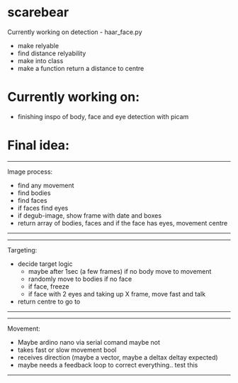 # scarebear

Currently working on detection - haar_face.py
- make relyable
- find distance relyability
- make into class
- make a function return a distance to centre

# Currently working on:
- finishing inspo of body, face and eye detection with picam

# Final idea:
-----
Image process:
- find any movement
- find bodies
- find faces
- if faces find eyes
- if degub-image, show frame with date and boxes
- return array of bodies, faces and if the face has eyes, movement centre
-----
-----
Targeting:
- decide target logic
    - maybe after 1sec (a few frames) if no body move to movement
    - randomly move to bodies if no face
    - if face, freeze
    - if face with 2 eyes and taking up X frame, move fast and talk
- return centre to go to 
-----
-----
Movement:
- Maybe ardino nano via serial comand maybe not
- takes fast or slow movement bool
- receives direction (maybe a vector, maybe a deltax deltay expected)
- maybe needs a feedback loop to correct everything..  test this
-----